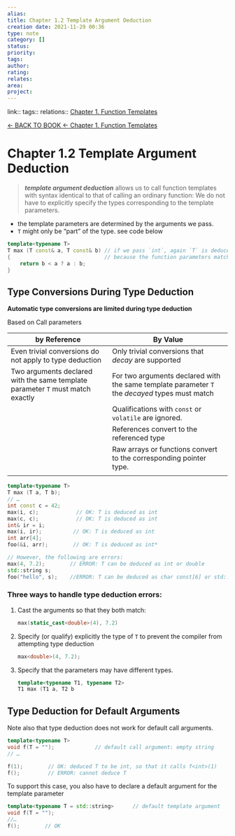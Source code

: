 ```yaml
---
alias: 
title: Chapter 1.2 Template Argument Deduction 
creation date: 2021-11-29 00:36
type: note
category: []
status:
priority:
tags:
author:
rating: 
relates: 
area: 
project:
---
```

link:: 
tags:: 
relations:: [Chapter 1. Function Templates](TMPL-%20Chapter%201.%20Function%20Templates.md)

[<- BACK TO BOOK ](C++%20Templates%20-%20The%20Complete%20Guide.md)
[<- Chapter 1. Function Templates](TMPL-%20Chapter%201.%20Function%20Templates.md)

# Chapter 1.2 Template Argument Deduction

>  ***template argument deduction*** allows us to call function templates with syntax identical to that of calling an ordinary function: We do not have to explicitly specify the types corresponding to the template parameters.
- the template parameters are determined by the arguments we pass.
- `T` might only be “part” of the type. see code below

```cpp
template<typename T>
T max (T const& a, T const& b) // if we pass `int`, again `T` is deduced as `int`, 
{                              // because the function parameters match for `int const&`.
    return b < a ? a : b;
}
```

## Type Conversions During Type Deduction

**Automatic type conversions are limited during type deduction**

Based on Call parameters

| by Reference                                                                   | By Value                                                                                       |
| ------------------------------------------------------------------------------ | ---------------------------------------------------------------------------------------------- |
| Even trivial conversions do not apply to type deduction                        | Only trivial conversions that *decay* are supported                                            |
| Two arguments declared with the same template parameter `T` must match exactly | For two arguments declared with the same template parameter `T` the *decayed* types must match |
|                                                                                | Qualifications with `const` or `volatile` are ignored.                                         |
|                                                                                | References convert to the referenced type                                                      |
|                                                                                | Raw arrays or functions convert to the corresponding pointer type.                             |
|                                                                                |                                                                                                |



```CPP
template<typename T>
T max (T a, T b);
// …
int const c = 42;
max(i, c);            // OK: T is deduced as int
max(c, c);            // OK: T is deduced as int
int& ir = i;
max(i, ir);          // OK: T is deduced as int
int arr[4];
foo(&i, arr);        // OK: T is deduced as int*

// However, the following are errors:
max(4, 7.2);        // ERROR: T can be deduced as int or double
std::string s;
foo("hello", s);    //ERROR: T can be deduced as char const[6] or std::string
```



### Three ways to handle type deduction errors:

1. Cast the arguments so that they both match:
     ```CPP
     max(static_cast<double>(4), 7.2) 
     ```

2. Specify (or qualify) explicitly the type of `T` to prevent the compiler from attempting type deduction
    ```CPP
    max<double>(4, 7.2);
    ```

3. Specify that the parameters may have different types.

    ```CPP
    template<typename T1, typename T2>
    T1 max (T1 a, T2 b
    ```

    

## Type Deduction for Default Arguments

Note also that type deduction does not work for default call arguments.

```cpp
template<typename T>
void f(T = "");				// default call argument: empty string
// …

f(1);        // OK: deduced T to be int, so that it calls f<int>(1)
f();         // ERROR: cannot deduce T

```

To support this case, you also have to declare a default argument for the template parameter

```CPP
template<typename T = std::string>		// default template argument
void f(T = "");
//…
f();        // OK
```


